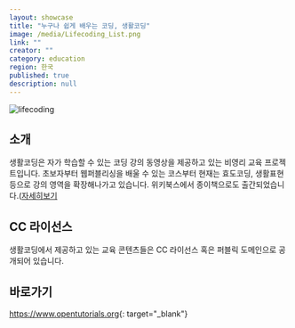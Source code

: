 ```yaml
---
layout: showcase
title: "누구나 쉽게 배우는 코딩, 생활코딩"
image: /media/Lifecoding_List.png
link: ""
creator: ""
category: education
region: 한국
published: true
description: null
---
```








![lifecoding]({{site.baseurl}}/media/Lifecoding.png)

## 소개
생활코딩은 자가 학습할 수 있는 코딩 강의 동영상을 제공하고 있는 비영리 교육 프로젝트입니다. 초보자부터 웹퍼블리싱을 배울 수 있는 코스부터 현재는 효도코딩, 생활표현 등으로 강의 영역을 확장해나가고 있습니다.
위키북스에서 종이책으로도 출간되었습니다.([자세히보기](http://wikibook.co.kr/coding-everybody/)

## CC 라이선스
생활코딩에서 제공하고 있는 교육 콘텐츠들은 CC 라이선스 혹은 퍼블릭 도메인으로 공개되어 있습니다.

## 바로가기
<https://www.opentutorials.org>{: target="_blank"}
